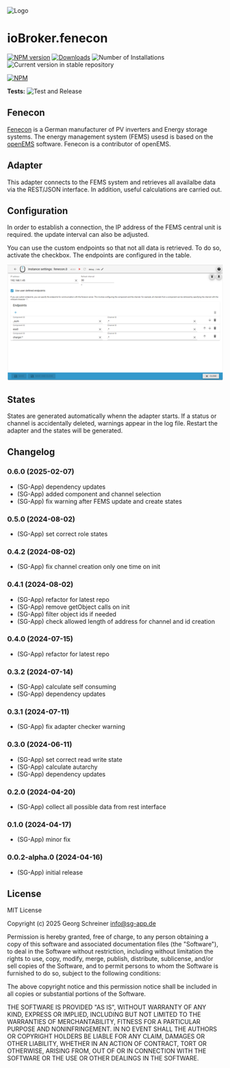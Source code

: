 ![Logo](admin/fenecon.png)

# ioBroker.fenecon

[![NPM version](https://img.shields.io/npm/v/iobroker.fenecon.svg)](https://www.npmjs.com/package/iobroker.fenecon)
[![Downloads](https://img.shields.io/npm/dm/iobroker.fenecon.svg)](https://www.npmjs.com/package/iobroker.fenecon)
![Number of Installations](https://iobroker.live/badges/fenecon-installed.svg)
![Current version in stable repository](https://iobroker.live/badges/fenecon-stable.svg)

[![NPM](https://nodei.co/npm/iobroker.fenecon.png?downloads=true)](https://nodei.co/npm/iobroker.fenecon/)

**Tests:** ![Test and Release](https://github.com/sg-app/ioBroker.fenecon/workflows/Test%20and%20Release/badge.svg)

## Fenecon

[Fenecon](https://fenecon.de) is a German manufacturer of PV inverters and Energy storage systems. The energy management system (FEMS) usesd is based on the [openEMS](https://github.com/OpenEMS/openems) software.
Fenecon is a contributor of openEMS.

## Adapter

This adapter connects to the FEMS system and retrieves all availalbe data via the REST/JSON interface.
In addition, useful calculations are carried out.

## Configuration

In order to establish a connection, the IP address of the FEMS central unit is required. the update interval can also be adjusted.

You can use the custom endpoints so that not all data is retrieved. To do so, activate the checkbox.
The endpoints are configured in the table.

![fenecon configuration](img/configpage.png)

## States

States are generated automatically whenn the adapter starts. If a status or channel is accidentally deleted, warnings appear in the log file. Restart the adapter and the states will be generated.

## Changelog

<!--
	Placeholder for the next version (at the beginning of the line):
	### **WORK IN PROGRESS**
-->
### 0.6.0 (2025-02-07)

- (SG-App) dependency updates
- (SG-App) added component and channel selection
- (SG-App) fix warning after FEMS update and create states

### 0.5.0 (2024-08-02)

- (SG-App) set correct role states

### 0.4.2 (2024-08-02)

- (SG-App) fix channel creation only one time on init

### 0.4.1 (2024-08-02)

- (SG-App) refactor for latest repo
- (SG-App) remove getObject calls on init
- (SG-App) filter object ids if needed
- (SG-App) check allowed length of address for channel and id creation

### 0.4.0 (2024-07-15)

- (SG-App) refactor for latest repo

### 0.3.2 (2024-07-14)

- (SG-App) calculate self consuming
- (SG-App) dependency updates

### 0.3.1 (2024-07-11)

- (SG-App) fix adapter checker warning

### 0.3.0 (2024-06-11)

- (SG-App) set correct read write state
- (SG-App) calculate autarchy
- (SG-App) dependency updates

### 0.2.0 (2024-04-20)

- (SG-App) collect all possible data from rest interface

### 0.1.0 (2024-04-17)

- (SG-App) minor fix

### 0.0.2-alpha.0 (2024-04-16)

- (SG-App) initial release

## License

MIT License

Copyright (c) 2025 Georg Schreiner <info@sg-app.de>

Permission is hereby granted, free of charge, to any person obtaining a copy
of this software and associated documentation files (the "Software"), to deal
in the Software without restriction, including without limitation the rights
to use, copy, modify, merge, publish, distribute, sublicense, and/or sell
copies of the Software, and to permit persons to whom the Software is
furnished to do so, subject to the following conditions:

The above copyright notice and this permission notice shall be included in all
copies or substantial portions of the Software.

THE SOFTWARE IS PROVIDED "AS IS", WITHOUT WARRANTY OF ANY KIND, EXPRESS OR
IMPLIED, INCLUDING BUT NOT LIMITED TO THE WARRANTIES OF MERCHANTABILITY,
FITNESS FOR A PARTICULAR PURPOSE AND NONINFRINGEMENT. IN NO EVENT SHALL THE
AUTHORS OR COPYRIGHT HOLDERS BE LIABLE FOR ANY CLAIM, DAMAGES OR OTHER
LIABILITY, WHETHER IN AN ACTION OF CONTRACT, TORT OR OTHERWISE, ARISING FROM,
OUT OF OR IN CONNECTION WITH THE SOFTWARE OR THE USE OR OTHER DEALINGS IN THE
SOFTWARE.
